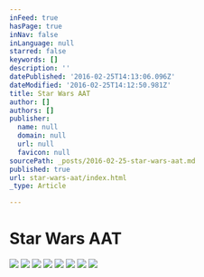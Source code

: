 ```yaml
---
inFeed: true
hasPage: true
inNav: false
inLanguage: null
starred: false
keywords: []
description: ''
datePublished: '2016-02-25T14:13:06.096Z'
dateModified: '2016-02-25T14:12:50.981Z'
title: Star Wars AAT
author: []
authors: []
publisher:
  name: null
  domain: null
  url: null
  favicon: null
sourcePath: _posts/2016-02-25-star-wars-aat.md
published: true
url: star-wars-aat/index.html
_type: Article

---
```

# Star Wars AAT
![](https://the-grid-user-content.s3-us-west-2.amazonaws.com/2e645853-ec95-4400-a114-4866e3625b18.JPG)
![](https://the-grid-user-content.s3-us-west-2.amazonaws.com/cdfe6326-2b7a-4f56-b470-60e2e7fdb467.JPG)
![](https://the-grid-user-content.s3-us-west-2.amazonaws.com/7ac1397b-55f7-4211-b9c2-963ef366a982.jpg)
![](https://the-grid-user-content.s3-us-west-2.amazonaws.com/b1c070f8-56e4-4757-8cc6-c56b7fb44bbc.JPG)
![](https://the-grid-user-content.s3-us-west-2.amazonaws.com/1417d4b3-8009-45cd-b30e-91d4922d3502.JPG)
![](https://the-grid-user-content.s3-us-west-2.amazonaws.com/f1439dd4-6146-4716-9135-4f18b104d6fc.JPG)
![](https://the-grid-user-content.s3-us-west-2.amazonaws.com/a595dac8-78f3-4225-ba30-3051cbb65228.jpg)
![](https://the-grid-user-content.s3-us-west-2.amazonaws.com/ba11a318-0af4-42f0-a6a6-8f1f526617e8.JPG)